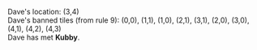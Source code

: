 Dave's location: (3,4)  
Dave's banned tiles (from rule 9): (0,0), (1,1), (1,0), (2,1), (3,1), (2,0), (3,0), (4,1), (4,2), (4,3)  
Dave has met **Kubby**.
